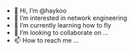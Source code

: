 - 👋 Hi, I’m @haykoo
- 👀 I’m interested in network engineering
- 🌱 I’m currently learning how to fly
- 💞️ I’m looking to collaborate on ...
- 📫 How to reach me ...

<!---
hayk580/hayk580 is a ✨ special ✨ repository because its `README.md` (this file) appears on your GitHub profile.
You can click the Preview link to take a look at your changes.
--->
